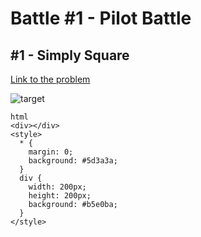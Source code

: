 # Battle #1 - Pilot Battle

## #1 - Simply Square

[Link to the problem](https://cssbattle.dev/play/1)

![target](https://cssbattle.dev/targets/1.png)

```
html
<div></div>
<style>
  * {
    margin: 0;
    background: #5d3a3a;
  }
  div {
    width: 200px;
    height: 200px;
    background: #b5e0ba;
  }
</style>
```
